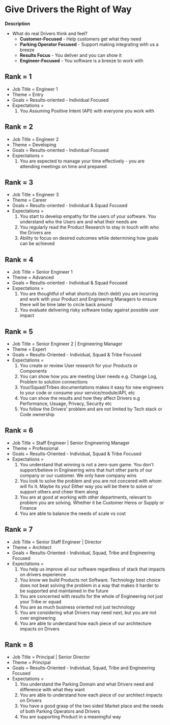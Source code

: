 # Give Drivers the Right of Way

**Description**
* What do real Drivers think and feel?
  * **Customer-Focused** - Help customers get what they need
  * **Parking Operator Focused** - Support making integrating with us a breeze
  * **Results Focus** - You deliver and you can show it
  * **Engineer-Focused** - You software is a breeze to work with

## Rank = 1
* Job Title = Engineer 1
* Theme = Entry
* Goals = Results-oriented - Individual Focused
* Expectations = 
  1. You Assuming Positive Intent (API) with everyone you work with

## Rank = 2
* Job Title = Engineer 2
* Theme = Developing
* Goals = Results-oriented - Individual Focused
* Expectations = 
  1. You are expected to manage your time effectively - you are attending meetings on time and prepared

## Rank = 3
* Job Title = Engineer 3
* Theme = Career
* Goals = Results-oriented - Individual & Squad Focused
* Expectations = 
  1. You start to develop empathy for the users of your software. You understand who the Users are and what their needs are
  1. You regularly read the Product Research to stay in touch with who the Drivers are
  1. Ability to focus on desired outcomes while determining how goals can be achieved
  
## Rank = 4
* Job Title = Senior Engineer 1
* Theme = Advanced
* Goals = Results-oriented - Individual & Squad Focused
* Expectations = 
  1. You are thoughtful of what shortcuts (tech debt) you are incurring and work with your Product and Engineering Managers to ensure there will be time later to circle back around 
  1. You evaluate delivering risky software today against possible user impact

## Rank = 5
* Job Title = Senior Engineer 2 | Engineering Manager
* Theme = Expert
* Goals = Results-Oriented - Individual, Squad & Tribe Focused
* Expectations = 
  1. You create or review User research for your Products or Components
  1. You can show how you are meeting User needs e.g. Change Log, Problem to solution connections
  1. Your/Squad/Tribes documentations makes it easy for new engineers to your code or consume your service/module/API, etc
  1. You can show the results and how they affect Drivers e.g Performance, Usuage, Privacy, Security etc
  1. You follow the Drivers' problem and are not limited by Tech stack or Code ownership
 
## Rank = 6
* Job Title = Staff Engineer | Senior Engineering Manager
* Theme = Professional
* Goals = Results-Oriented - Individual, Squad & Tribe Focused
* Expectations = 
  1. You understand that winning is not a zero-sum game. You don't support/believe in Engineering wins that hurt other parts of our company or our customer. We only have company wins
  1. You look to solve the problem and you are not concered with whom will fix it. Maybe its you! Either way you will be there to solve or support others and cheer them along
  1. You are at good at working with other departments, relevant to problem you are solving. Whether it be Customer Heros or Supply or Finance
  1. You are able to balance the needs of scale vs cost
  
## Rank = 7
* Job Title = Senior Staff Engineer | Director
* Theme = Architect
* Goals = Results-Oriented - Individual, Squad, Tribe and Engineering Focused	
* Expectations = 
  1. You help us improve all our software regardless of stack that impacts on drivers experience
  1. You know we build Products not Software. Technology best choice does not beat solving the problem in a way that makes it harder to be supported and maintained in the future
  1. You are concerned with results for the whole of Engineering not just your Tribe or squad
  1. You are as much business oriented not just technology
  1. You are considering what Drivers may need next, but you are not over engineering
  1. You are able to understand how each piece of our architecture impacts on Drivers
 
 ## Rank = 8
* Job Title = Principal | Senior Director
* Theme = Principal
* Goals = Results-Oriented - Individual, Squad, Tribe and Engineering Focused	
* Expectations = 
  1. You understand the Parking Domain and what Drivers need and difference with what they want
  1. You are able to understand how each piece of our architect impacts on Drivers
  1. You have a good grasp of the two sided Market place and the needs of both Parking Operators and Drivers
  1. You are supporting Product in a meaningful way
